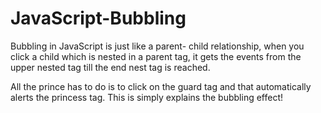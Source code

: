 # JavaScript-Bubbling

Bubbling in JavaScript is just like a parent- child relationship, when you click a child which is nested in a parent tag, it gets the events from the upper nested tag till the end nest tag is reached.

All the prince has to do is to click on the guard tag and that automatically alerts the princess tag.
This is simply explains the bubbling effect!
